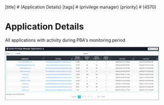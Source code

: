 [title] # (Application Details)
[tags] # (privilege manager)
[priority] # (4570)
# Application Details

All applications with activity during PBA's monitoring period.

![app details](images/app-details.png "Application Details Overview")
